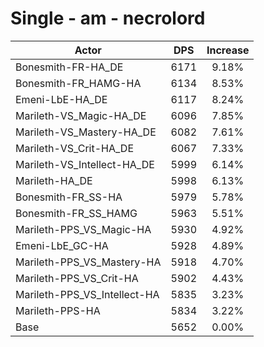 # Single - am - necrolord
| Actor | DPS | Increase |
|---|:---:|:---:|
|Bonesmith-FR-HA_DE|6171|9.18%|
|Bonesmith-FR_HAMG-HA|6134|8.53%|
|Emeni-LbE-HA_DE|6117|8.24%|
|Marileth-VS_Magic-HA_DE|6096|7.85%|
|Marileth-VS_Mastery-HA_DE|6082|7.61%|
|Marileth-VS_Crit-HA_DE|6067|7.33%|
|Marileth-VS_Intellect-HA_DE|5999|6.14%|
|Marileth-HA_DE|5998|6.13%|
|Bonesmith-FR_SS-HA|5979|5.78%|
|Bonesmith-FR_SS_HAMG|5963|5.51%|
|Marileth-PPS_VS_Magic-HA|5930|4.92%|
|Emeni-LbE_GC-HA|5928|4.89%|
|Marileth-PPS_VS_Mastery-HA|5918|4.70%|
|Marileth-PPS_VS_Crit-HA|5902|4.43%|
|Marileth-PPS_VS_Intellect-HA|5835|3.23%|
|Marileth-PPS-HA|5834|3.22%|
|Base|5652|0.00%|
